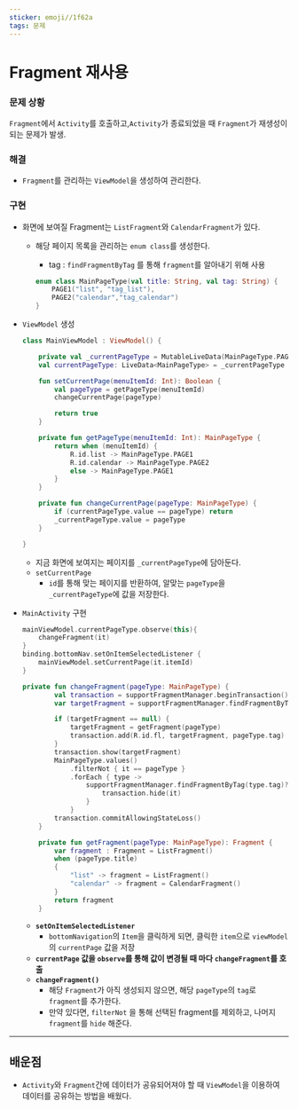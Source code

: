 ```yaml
---
sticker: emoji//1f62a
tags: 문제
---
```

# Fragment 재사용

### 문제 상황

`Fragment`에서 `Activity`를 호출하고,`Activity`가 종료되었을 때 `Fragment`가 재생성이 되는 문제가 발생.

### 해결

- `Fragment`를 관리하는 `ViewModel`을 생성하여 관리한다.

### 구현

- 화면에 보여질 Fragment는 `ListFragment`와 `CalendarFragment`가 있다.
    - 해당 페이지 목록을 관리하는 `enum class`를 생성한다.
        - tag :  `findFragmentByTag` 를 통해 `fragment`를 알아내기 위해 사용
        
        ```kotlin
        enum class MainPageType(val title: String, val tag: String) {
            PAGE1("list", "tag_list"),
            PAGE2("calendar","tag_calendar")
        }
        ```
        
- `ViewModel` 생성
    
    ```kotlin
    class MainViewModel : ViewModel() {
    
        private val _currentPageType = MutableLiveData(MainPageType.PAGE1)
        val currentPageType: LiveData<MainPageType> = _currentPageType
    
        fun setCurrentPage(menuItemId: Int): Boolean {
            val pageType = getPageType(menuItemId)
            changeCurrentPage(pageType)
    
            return true
        }
    
        private fun getPageType(menuItemId: Int): MainPageType {
            return when (menuItemId) {
                R.id.list -> MainPageType.PAGE1
                R.id.calendar -> MainPageType.PAGE2
                else -> MainPageType.PAGE1
            }
        }
    
        private fun changeCurrentPage(pageType: MainPageType) {
            if (currentPageType.value == pageType) return
            _currentPageType.value = pageType
        }
    
    }
    ```
    
    - 지금 화면에 보여지는 페이지를 `_currentPageType`에 담아둔다.
    - `setCurrentPage`
        - `id`를 통해 맞는 페이지를 반환하여, 알맞는 `pageType`을 `_currentPageType`에 값을 저장한다.
- `MainActivity` 구현
    
    ```kotlin
    mainViewModel.currentPageType.observe(this){
        changeFragment(it)
    }
    binding.bottomNav.setOnItemSelectedListener {
        mainViewModel.setCurrentPage(it.itemId)
    }
    
    private fun changeFragment(pageType: MainPageType) {
            val transaction = supportFragmentManager.beginTransaction()
            var targetFragment = supportFragmentManager.findFragmentByTag(pageType.tag)
    
            if (targetFragment == null) {
                targetFragment = getFragment(pageType)
                transaction.add(R.id.fl, targetFragment, pageType.tag)
            }
            transaction.show(targetFragment)
            MainPageType.values()
                .filterNot { it == pageType }
                .forEach { type ->
                    supportFragmentManager.findFragmentByTag(type.tag)?.let {
                        transaction.hide(it)
                    }
                }
            transaction.commitAllowingStateLoss()
        }
    
        private fun getFragment(pageType: MainPageType): Fragment {
            var fragment : Fragment = ListFragment()
            when (pageType.title)
            {
                "list" -> fragment = ListFragment()
                "calendar" -> fragment = CalendarFragment()
            }
            return fragment
        }
    ```
    
    - **`setOnItemSelectedListener`**
        - `bottomNavigation`의 `Item`을 클릭하게 되면, 클릭한 `item`으로 `viewModel`의 `currentPage` 값을 저장
    - **`currentPage` 값을 `observe`를 통해 값이 변경될 때 마다 `changeFragment`를 호출**
    - **`changeFragment()`**
        - 해당 `Fragment`가 아직 생성되지 않으면, 해당 `pageType`의 `tag`로 `fragment`를 추가한다.
        - 만약 있다면, `filterNot` 을 통해 선택된 fragment를 제외하고, 나머지 `fragment`를 `hide` 해준다.

----
## 배운점

* `Activity`와 `Fragment`간에 데이터가 공유되어져야 할 때 `ViewModel`을 이용하여 데이터를 공유하는 방법을 배웠다.

